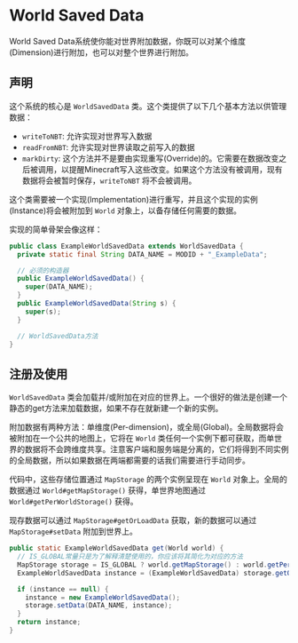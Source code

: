 World Saved Data
================

World Saved Data系统使你能对世界附加数据，你既可以对某个维度(Dimension)进行附加，也可以对整个世界进行附加。

声明
----

这个系统的核心是 `WorldSavedData` 类。这个类提供了以下几个基本方法以供管理数据：

- `writeToNBT`: 允许实现对世界写入数据
- `readFromNBT`: 允许实现对世界读取之前写入的数据
- `markDirty`: 这个方法并不是要由实现重写(Override)的。它需要在数据改变之后被调用，以提醒Minecraft写入这些改变。如果这个方法没有被调用，现有数据将会被暂时保存，`writeToNBT` 将不会被调用。

这个类需要被一个实现(Implementation)进行重写，并且这个实现的实例(Instance)将会被附加到 `World` 对象上，以备存储任何需要的数据。

实现的简单骨架会像这样：

```java
public class ExampleWorldSavedData extends WorldSavedData {
  private static final String DATA_NAME = MODID + "_ExampleData";

  // 必须的构造器
  public ExampleWorldSavedData() {
    super(DATA_NAME);
  }
  public ExampleWorldSavedData(String s) {
    super(s);
  }

  // WorldSavedData方法
}
```

注册及使用
---------

`WorldSavedData` 类会加载并/或附加在对应的世界上。一个很好的做法是创建一个静态的get方法来加载数据，如果不存在就新建一个新的实例。

附加数据有两种方法：单维度(Per-dimension)，或全局(Global)。全局数据将会被附加在一个公共的地图上，它将在 `World` 类任何一个实例下都可获取，而单世界的数据将不会跨维度共享。注意客户端和服务端是分离的，它们将得到不同实例的全局数据，所以如果数据在两端都需要的话我们需要进行手动同步。

代码中，这些存储位置通过 `MapStorage` 的两个实例呈现在 `World` 对象上。全局的数据通过 `World#getMapStorage()` 获得，单世界地图通过 `World#getPerWorldStorage()` 获得。

现存数据可以通过 `MapStorage#getOrLoadData` 获取，新的数据可以通过 `MapStorage#setData` 附加到世界上。

```java
public static ExampleWorldSavedData get(World world) {
  // IS_GLOBAL常量只是为了解释清楚使用的，你应该将其简化为对应的方法
  MapStorage storage = IS_GLOBAL ? world.getMapStorage() : world.getPerWorldStorage();
  ExampleWorldSavedData instance = (ExampleWorldSavedData) storage.getOrLoadData(ExampleWorldSavedData.class, DATA_NAME);

  if (instance == null) {
    instance = new ExampleWorldSavedData();
    storage.setData(DATA_NAME, instance);
  }
  return instance;
}
```
